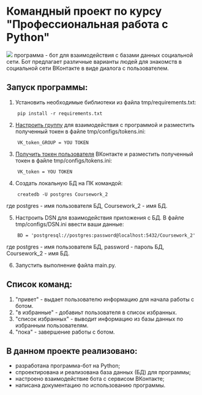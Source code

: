 # Командный проект по курсу "Профессиональная работа с Python"
![](https://thumb.cloud.mail.ru/weblink/thumb/xw1/JaaZ/2jdE4F9Bd)
программа - бот для взаимодействия с базами данных социальной сети. Бот предлагает различные варианты людей для знакомств в социальной сети ВКонтакте в виде диалога с пользователем.

## Запуск программы:
1.	Установить необходимые библиотеки из файла tmp/requirements.txt:
``` 
    pip install -r requirements.txt
```
2.  [Настроить группу](https://github.com/netology-code/adpy-team-diplom/blob/main/group_settings.md) для взаимодействия с программой и разместить полученный токен в файле tmp/configs/tokens.ini:
``` 
    VK_token_GROUP = YOU TOKEN
```
3.  [Получить токен пользователя](https://docs.google.com/document/d/1_xt16CMeaEir-tWLbUFyleZl6woEdJt-7eyva1coT3w/edit) ВКонтакте и разместить полученный токен в файле tmp/configs/tokens.ini:
``` 
    VK_token = YOU TOKEN
```  
4.	Создать локальную БД на ПК командой:
``` 
    createdb -U postgres Coursework_2
```
где postgres - имя пользователя БД, Coursework_2 - имя БД.

5.  Настроить DSN для взаимодействия приложения с БД. В файле tmp/configs/DSN.ini ввести ваши данные:
``` 
    BD = 'postgresql://postgres:password@localhost:5432/Coursework_2'
```
где postgres - имя пользователя БД, password - пароль БД, Coursework_2 - имя БД.

6.	Запустить выполнение файла main.py.

## Список команд:
1.	"привет" - выдает пользователю информацию для начала работы с ботом.
2.	"в избранные" - добавиьт пользователя в список избранных.
3.	"список избранных" - выводит информацию из базы данных по избранным пользователям.
4.	"пока" - завершение работы с ботом.

## В данном проекте реализовано:
- разработана программа-бот на Python;
- спроектирована и реализована база данных (БД) для программы;
- настроено взаимодействие бота с сервисом ВКонтакте;
- написана документацию по использованию программы.
